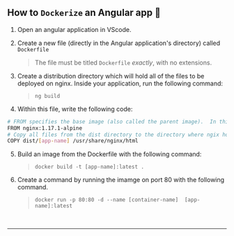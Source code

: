 ## How to `Dockerize` an Angular app 🦸

1. Open an angular application in VScode.

2. Create a new file (directly in the Angular application's directory) called `Dockerfile`
    > The file must be titled `Dockerfile` *exactly*, with no extensions.
3. Create a distribution directory which will hold all of the files to be deployed on nginx. Inside your application, run the following command:
    > `ng build`
    
4. Within this file, write the following code:
```sh
# FROM specifies the base image (also called the parent image).  In this case we will use Ubuntu OS
FROM nginx:1.17.1-alpine
# Copy all files from the dist directory to the directory where ngix hosts the files to serve at a specified port
COPY dist/[app-name] /usr/share/nginx/html
```

5. Build an image from the Dockerfile with the following command: <br>
    > `docker build -t [app-name]:latest .`
6. Create a command by running the imamge on port 80 with the following command. <br>
    > `docker run -p 80:80 -d --name [container-name]  [app-name]:latest`
<br>

<hr>

<br>